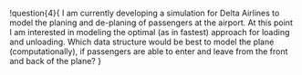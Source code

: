 !question{4}{
I am currently developing a simulation for Delta Airlines to model the planing and de-planing of passengers at the airport. At this point I am interested in modeling the optimal (as in fastest) approach for loading and unloading. Which data structure would be best to model the plane (computationally), if passengers are able to enter and leave from the front and back of the plane?
}
